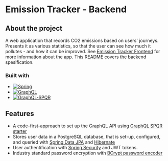 # Emission Tracker - Backend

<!--About the project-->
## About the project

A web application that records CO2 emissions based on users' journeys. Presents it as various statistics, so that the user can see how much it pollutes - and how it can be improved. 
See [Emission Tracker Frontend](https://github.com/FireGreeks/emission-tracker-quasar) for more information about the app. This README covers the backend spesification.

### Built with

* [![Spring][Spring]][Spring-url]
* [![GraphQL][GraphQL]][GraphQL-url]
* [![GraphQL-SPQR][GraphQL-SPQR]][GraphQL-SPQR-url]

<!--Features-->
## Features

* A code-first-approach to set up the GraphQL API using [GraphQL SPQR starter][GraphQL-SPQR-url] 
* Stores user data in a PostgreSQL database, that is set-up, configured, and queried with [Spring Data JPA](https://spring.io/projects/spring-data-jpa) and [Hibernate](https://docs.spring.io/spring-framework/reference/data-access/orm/hibernate.html)
* User authentification with [Spring Security](https://spring.io/projects/spring-security) and JWT tokens.
* Industry standard password encryption with [BCrypt password encoder](https://docs.spring.io/spring-security/site/docs/current/api/org/springframework/security/crypto/bcrypt/BCrypt.html)





[Spring]: https://img.shields.io/badge/spring-boot?style=for-the-badge&logo=spring&colorB=white
[Spring-url]: https://spring.io/
[GraphQL]: https://img.shields.io/badge/GraphQl-E10098?style=for-the-badge&logo=graphql&logoColor=white
[GraphQL-url]: https://graphql.org/
[GraphQL-SPQR]: https://img.shields.io/badge/GraphQl-SPQR-E10098?style=for-the-badge&logo=graphql&logoColor=white
[GraphQL-SPQR-url]: https://github.com/leangen/graphql-spqr-spring-boot-starter
